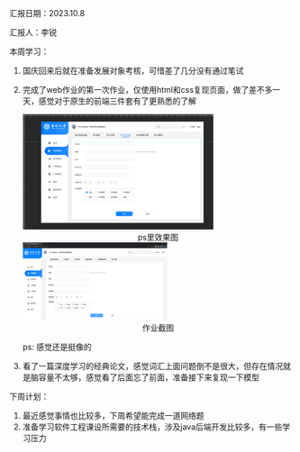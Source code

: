 汇报日期：2023.10.8

汇报人：李锐



本周学习：

1. 国庆回来后就在准备发展对象考核，可惜差了几分没有通过笔试

2. 完成了web作业的第一次作业，仅使用html和css复现页面，做了差不多一天，感觉对于原生的前端三件套有了更熟悉的了解

   <img src="assets/image-20231008214557566.png" alt="image-20231008214557566" style="zoom: 33%;" />

   <center>ps里效果图</center>

   <img src="assets/image-20231008214719035.png" alt="image-20231008214719035" style="zoom: 25%;" />

   <center>作业截图</center>

   ps: 感觉还是挺像的

3. 看了一篇深度学习的经典论文，感觉词汇上面问题倒不是很大，但存在情况就是脑容量不太够，感觉看了后面忘了前面，准备接下来复现一下模型



下周计划：

1. 最近感觉事情也比较多，下周希望能完成一道网络题
2. 准备学习软件工程课设所需要的技术栈，涉及java后端开发比较多，有一些学习压力